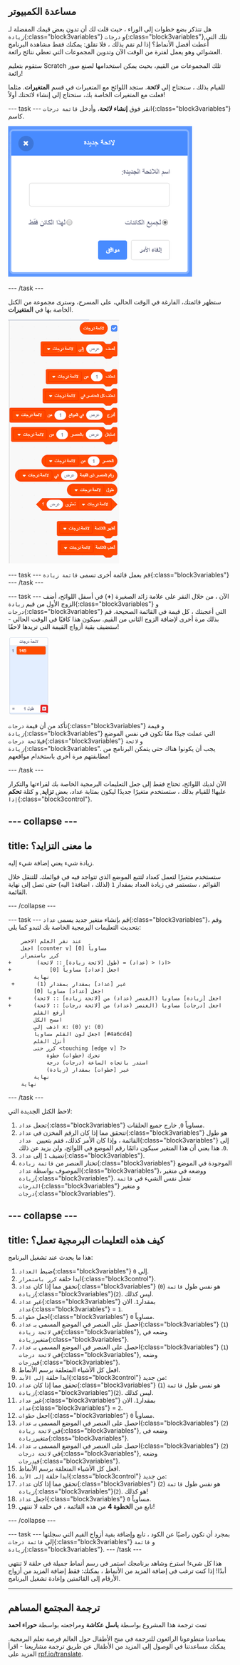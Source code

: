 ## مساعدة الكمبيوتر

هل تتذكر بضع خطوات إلى الوراء ، حيث قلت لك أن تدون بعض قيمك المفضلة لـ `زيادة`{:class="block3variables"} و `درجات`{:class="block3variables"},تلك التي أعطت أفضل الأنماط؟ إذا لم تقم بذلك ، فلا تقلق: يمكنك فقط مشاهدة البرنامج العشوائي وهو يعمل لفترة من الوقت الآن وتدوين المجموعات التي تعطي نتائج رائعة.

ستقوم بتعليم Scratch تلك المجموعات من القيم، بحيث يمكن استخدامها لصنع صور رائعة!

للقيام بذلك ، ستحتاج إلى **لائحة**. ستجد اللوائح مع المتغيرات في قسم **المتغيرات**. مثلما فعلت مع المتغيرات الخاصة بك، ستحتاج إلى إنشاء لائحتك أولاً!

--- task --- انقر فوق **إنشاء لائحة**، وأدخل `قائمة درجات`{:class="block3variables"} كاسم.

![](images/makeAList.png)

--- /task ---

ستظهر قائمتك، الفارغة في الوقت الحالي، على المسرح، وسترى مجموعة من الكتل الخاصة بها في **المتغيرات**.

![](images/listBlocks.png)

--- task --- قم بعمل قائمة أخرى تسمى `قائمة زيادة`{:class="block3variables"} --- /task ---

--- task --- الآن ، من خلال النقر على علامة زائد الصغيرة (**+**) في أسفل اللوائح، أضف الزوج الأول من قيم `زيادة`{:class="block3variables"} و `درجات`{:class="block3variables"} التي أعجبتك ، كل قيمة في القائمة الصحيحة. قم بذلك مرة أخرى لإضافة الزوج الثاني من القيم. سيكون هذا كافيًا في الوقت الحالي - ستضيف بقية أزواج القيمة التي تريدها لاحقًا!

![](images/helping2.png)

تأكد من أن قيمة `درجات`{:class="block3variables"} و قيمة `زيادة`{:class="block3variables"} التي عملت جيدًا معًا تكون في نفس الموضع في`لائحة درجات`{:class="block3variables"} و `لائحة زيادة`{:class="block3variables". يجب أن يكونوا هناك حتى يتمكن البرنامج من مطابقتهم مرة أخرى باستخدام مواقعهم!

--- /task ---

الآن لديك اللوائح، تحتاج فقط إلى جعل التعليمات البرمجية الخاصة بك لقراءتها والتكرار عليها! للقيام بذلك ، ستستخدم متغيرًا جديدًا ليكون بمثابة عداد، بعض **تزايد**, و كتلة **تحكم** `إذا`{:class="block3control"}.

--- collapse ---
---
title: ما معنى التزايد؟
---

زيادة شيء يعني إضافة شيء إليه.

ستستخدم متغيرًا لتعمل كعداد لتتبع الموضع الذي تتواجد فيه في قوائمك. للتنقل خلال القوائم ، ستستمر في زيادة العداد بمقدار `1` (لذلك ، اضافة`1` اليه) حتى تصل إلى نهاية القائمة.

--- /collapse ---

--- task --- قم بإنشاء متغير جديد يسمى `عداد`{:class="block3variables"}، وقم بتحديث التعليمات اليرمجية الخاصة بك لتبدو كما يلي:

```blocks3
    عند نقر العلم الاخضر
    اجعل [counter v] مساوياً [0]
    كرر باستمرار 
+        اذا < (عداد) = (طول [لائحة زيادة] :: لائحة)> 
+            اجعل [عداد] مساوياً [0]
        نهاية
 +       غير [عداد] بمقدار بمقدار (1)
        اجعل [عداد] مساويا [0]
+       اجعل [زيادة] مساويا (العنصر (عداد) من [لائحة زيادة] :: لائحة)
+       اجعل [درجات] مساويا (العنصر (عداد) من [لائحة درجات] :: لائحة) 
        أرفع القلم
        امسح الكل
        اذهب إلى x: (0) y: (0)
        اجعل لون القلم مساوياً [#4a6cd4]
        أنزل القلم
        كرر حتى <touching [edge v] ?> 
            تحرك (خطوات) خطوة
            استدر باتجاه الساعة (درجات) درجة
            غير [خطوات] بمقدار (زيادة)
        نهاية
    نهاية
```

--- /task ---

لاحظ الكتل الجديدة التي:

1. تجعل `عداد`{:class="block3variables"} مساوياً `0`, خارج جميع الحلقات.
2. تتحقق مما إذا كان الرقم المخزن في `عداد`{:class="block3variables"} هو طول القائمة ، وإذا كان الأمر كذلك، فقم بتعيين ` عداد`{:class="block3variables"} إلى `0`. هذا يعني أن هذا المتغير سيكون دائمًا رقم الموضع في اللوائح، ولن يزيد عن ذلك.
3. تضيف `1` إلى `عداد`{:class="block3variables"}.
4. تختار العنصر من `قائمة زيادة`{:class="block3variables"} الموجودة في الموضع الموصوف بواسطة `عداد`{:class="block3variables"}، ووضعه في متغير `زيادة`{:class="block3variables"}. تفعل نفس الشيء في `قائمة الدرجات`{:class="block3variables"} و متغير `درجات`{:class="block3variables"}.

--- collapse ---
---
title: كيف هذه التعليمات البرمجية تعمل؟
---

هذا ما يحدث عند تشغيل البرنامج:

1. ضبط ` العداد `{:class="block3variables"} إلى ` 0 `.
2. ابدا حلقة `كرر باستمرار`{:class="block3control"}.
3. تحقق مما إذا كان `عداد`{:class="block3variables"} (`0`) هو نفس طول `قائمة زيادة`{:class="block3variables"}(`2`). ليس كذلك.
4. غير `عداد`{:class="block3variables"} بمقدار`1`. الان `عداد`{:class="block3variables"} = `1`.
5. اجعل `خطوات`{:class="block3variables"} مساوياً `0`.
6. احصل على العنصر في الموضع المسمى بـ `عداد`{:class="block3variables"} (`1`) في `لائحة زيادة`{:class="block3variables"}, وضعه في متغير`زيادة`{:class="block3variables"}.
7. احصل على العنصر في الموضع المسمى بـ `عداد`{:class="block3variables"} (`1`) في `لائحة درجات`{:class="block3variables"}, وضعه في`درجات`{:class="block3variables"}.
8. افعل كل الأشياء المتعلقة برسم الأنماط.
9. ابدا حلقة `إلى الأبد`{:class="block3control"} من جديد:
10. تحقق مما إذا كان `عداد`{:class="block3variables"} (`1`) هو نفس طول `قائمة زيادة`{:class="block3variables"}(`2`). ليس كذلك.
11. غير `عداد`{:class="block3variables"} بمقدار`1`. الان `عداد`{:class="block3variables"} = `2`.
12. اجعل `خطوات`{:class="block3variables"} مساوياً `0`.
13. احصل على العنصر في الموضع المسمى بـ `عداد`{:class="block3variables"} (`2`) في `لائحة زيادة`{:class="block3variables"}, وضعه في متغير`زيادة`{:class="block3variables"}.
14. احصل على العنصر في الموضع المسمى بـ `عداد`{:class="block3variables"} (`2`) في `لائحة درجات`{:class="block3variables"}, وضعه في`درجات`{:class="block3variables"}.
15. افعل كل الأشياء المتعلقة برسم الأنماط.
16. ابدا حلقة `إلى الأبد`{:class="block3control"} من جديد:
17. تحقق مما إذا كان `عداد`{:class="block3variables"} (`2`) هو نفس طول `قائمة زيادة`{:class="block3variables"}(`2`). هو كذلك!
18. اجعل `عداد`{:class="block3variables"} مساوياً `0`.
19. تابع من **الخطوة 4** من هذه القائمة ، في حلقة لا تنتهي!

--- /collapse ---

--- task --- بمجرد أن تكون راضيًا عن الكود ، تابع وإضافة بقية أزواج القيم التي سجلتها إلى `قائمة درجات`{:class="block3variables"} و `قائمة زيادة`{:class="block3variables"}. --- /task ---

هذا كل شيء! استرخ وشاهد برنامجك استمر في رسم أنماط جميلة في حلقة لا تنتهي أبدًا! إذا كنت ترغب في إضافة المزيد من الأنماط ، يمكنك: فقط إضافة المزيد من أزواج الأرقام إلى القائمتين وإعادة تشغيل البرنامج.

***

## ترجمة المجتمع المساهم

تمت ترجمة هذا المشروع بواسطة **باسل عكاشة** ومراجعته بواسطة **حوراء احمد** 

يساعدنا متطوعونا الرائعون للترجمة في منح الأطفال حول العالم فرصة تعلم البرمجية. يمكنك مساعدتنا في الوصول إلى المزيد من الأطفال عن طريق ترجمة مشاريعنا - اقرأ المزيد على [rpf.io/translate](https://rpf.io/translate).